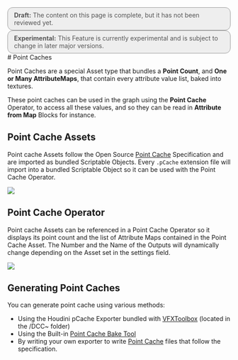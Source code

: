 <div style="border: solid 1px #999; border-radius:12px; background-color:#EEE; padding: 8px; padding-left:14px; color: #555; font-size:14px;"><b>Draft:</b> The content on this page is complete, but it has not been reviewed yet.</div>


<div style="border: solid 1px #999; border-radius:12px; background-color:#EEE; padding: 8px; padding-left:14px; color: #555; font-size:14px;"><b>Experimental:</b> This Feature is currently experimental and is subject to change in later major versions.</div>
# Point Caches

Point Caches are a special Asset type that bundles a **Point Count**, and **One or Many AttributeMaps**, that contain every attribute value list, baked into textures.

These point caches can be used in the graph using the **Point Cache** Operator, to access all these values, and so they can be read in **Attribute from Map** Blocks for instance.

## Point Cache Assets

Point cache Assets follow the Open Source [Point Cache](https://github.com/peeweek/pcache/blob/master/README.md) Specification and are imported as bundled Scriptable Objects. Every `.pCache` extension file will import into a bundled Scriptable Object so it can be used with the Point Cache Operator.

![](Images/PointCacheImporter.png)

## Point Cache Operator

Point cache Assets can be referenced in a Point Cache Operator so it displays its point count and the list of Attribute Maps contained in the Point Cache Asset. The Number and the Name of the Outputs will dynamically change depending on the Asset set in the settings field.

![](Images/PointCacheOperator.png)

## Generating Point Caches

You can generate point cache using various methods:

* Using the Houdini pCache Exporter bundled with [VFXToolbox](https://github.com/Unity-Technologies/VFXToolbox) (located in the /DCC~ folder)
* Using the Built-in [Point Cache Bake Tool](PointCacheBakeTool.md)
* By writing your own exporter to write [Point Cache](https://github.com/peeweek/pcache/blob/master/README.md) files that follow the specification.
